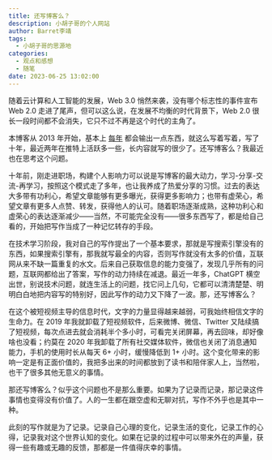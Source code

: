 ```yaml
---
title: 还写博客么？
description: 小胡子哥的个人网站
author: Barret李靖
tags:
  - 小胡子哥的思源地
categories:
  - 观点和感想
  - 随笔
date: 2023-06-25 13:02:00
---
```


随着云计算和人工智能的发展，Web 3.0 悄然来袭，没有哪个标志性的事件宣布 Web 2.0 走进了尾声，但可以这么说，在发展不均衡的时代背景下，Web 2.0 很长一段时间都不会消失，它只不过不再是这个时代的主角了。

本博客从 2013 年开始，基本上 [每年](/blog/archives/) 都会输出一点东西，就这么写着写着，写了十年，最近两年在推特上活跃多一些，长内容就写的很少了。还写博客么？我最近也在思考这个问题。

十年前，刚走进职场，构建个人影响力可以说是写博客的最大动力，学习-分享-交流-再学习，按照这个模式走了多年，也让我养成了热爱分享的习惯。过去的表达大多带有功利心，希望文章能够有更多曝光，获得更多影响力；也带有虚荣心，希望文章有更多人点赞、转发，获得他人的认可。随着职场逐渐成熟，这种功利心和虚荣心的表达逐渐减少——当然，不可能完全没有——很多东西写了，都是给自己看的，开始把写作当成了一种记忆转存的手段。

在技术学习阶段，我对自己的写作提出了一个基本要求，那就是写搜索引擎没有的东西，如果搜索引擎有，那我就写最全的内容，否则写作就没有太多的价值，互联网从来不缺一篇重复的水文。后来自己获取信息的能力变强了，发现几乎所有的问题，互联网都给出了答案，写作的动力持续在减退。最近一年多，ChatGPT 横空出世，别说技术问题，就连生活上的问题，找它问上几句，它都可以清清楚楚、明明白白地把内容写的特别好，因此写作的动力又下降了一波。那，还写博客么？

在这个被短视频主导的信息时代，文字的力量显得越来越弱，可我始终相信文字的生命力。在 2019 年我就卸载了短视频软件，后来微博、微信、Twitter 又陆续搞了短视频，每次点进去就会消耗半个多小时，可看完关闭屏幕，再去回味，却好像啥也没看；约莫在 2020 年我卸载了所有社交媒体软件，微信也关闭了消息通知能力，手机的使用时长从每天 6+ 小时，缓慢降低到 1+ 小时。这个变化带来的影响一定是有正面价值的，我把多出来的时间都放到了读书和陪伴家人上，当然啦，也干了很多其他无意义的事情。

那还写博客么？似乎这个问题也不是那么重要。如果为了记录而记录，那记录这件事情也变得没有价值了。人的一生都在跟空虚和无聊对抗，写作不外乎也是其中一种。

此刻的写作就是为了记录。记录自己心理的变化，记录生活的变化，记录工作的心得，记录我对这个世界认知的变化。如果在记录的过程中可以带来外在的声量，获得一些有趣或无趣的反馈，那都是一件值得庆幸的事情。
